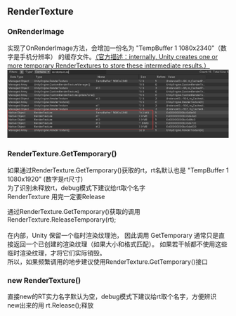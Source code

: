 ## RenderTexture
### OnRenderImage
实现了OnRenderImage方法，会增加一份名为 "TempBuffer 1 1080x2340"（数字是手机分辨率） 的缓存文件。[（官方描述：internally, Unity creates one or more temporary RenderTextures to store these intermediate results.）](https://docs.unity.cn/cn/current/ScriptReference/MonoBehaviour.OnRenderImage.html)
![Image text](1677826512905.jpg)

### RenderTexture.GetTemporary()
如果通过RenderTexture.GetTemporary()获取的rt，rt名默认也是 "TempBuffer 1 1080x1920"  (数字是rt尺寸) </br>
为了识别未释放rt，debug模式下建议给rt取个名字</br>
RenderTexture 用完一定要Release</br>

通过RenderTexture.GetTemporary()获取的调用RenderTexture.ReleaseTemporary(rt); </br>
</br>
在内部，Unity 保留一个临时渲染纹理池， 因此调用 GetTemporary 通常只是直接返回一个已创建的渲染纹理（如果大小和格式匹配）。 如果若干帧都不使用这些临时渲染纹理，才将它们实际销毁。</br>
所以，如果频繁调用的地步建议使用RenderTexture.GetTemporary()接口

### new RenderTexture()
直接new的RT实力名字默认为空，debug模式下建议给rt取个名字，方便辨识 </br>
new出来的用 rt.Release();释放</br>
